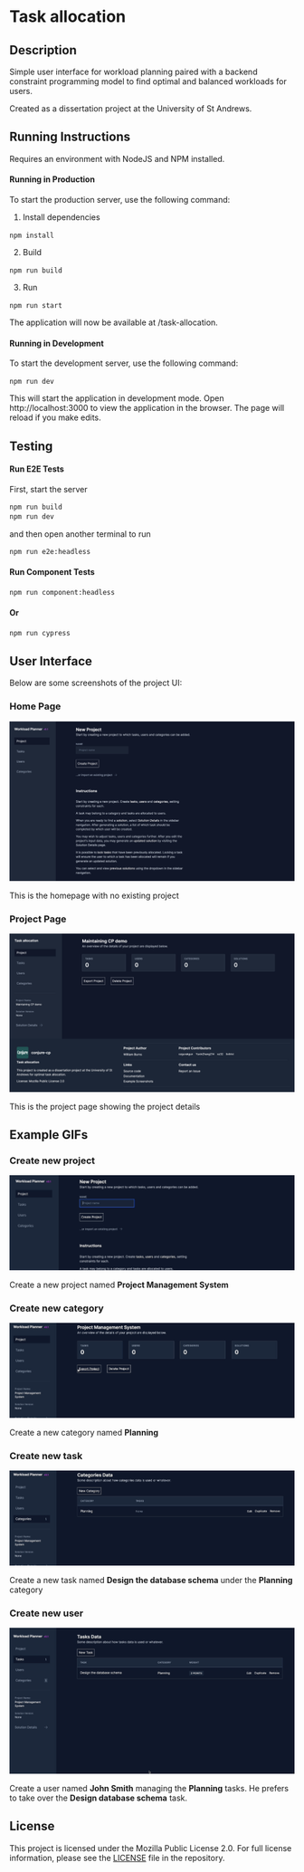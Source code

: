 # Task allocation

## Description

Simple user interface for workload planning paired with a backend constraint programming model to find optimal and balanced workloads for users.

Created as a dissertation project at the University of St Andrews.

## Running Instructions

Requires an environment with NodeJS and NPM installed.

#### Running in Production

To start the production server, use the following command:

1. Install dependencies

`npm install`

2. Build

`npm run build`

3. Run

`npm run start`

The application will now be available at /task-allocation.

#### Running in Development

To start the development server, use the following command:

`npm run dev`

This will start the application in development mode. Open http://localhost:3000 to view the application in the browser. The page will reload if you make edits.

## Testing

#### Run E2E Tests

First, start the server

```bash
npm run build
npm run dev
```

and then open another terminal to run

```bash
npm run e2e:headless
```

#### Run Component Tests

```bash
npm run component:headless
```

#### Or

```bash
npm run cypress
```

## User Interface

Below are some screenshots of the project UI:

### Home Page

![Home Page](docs/screenshots/homepage.png)

This is the homepage with no existing project

### Project Page

![Project Page](docs/screenshots/project.png)

This is the project page showing the project details

## Example GIFs

### Create new project

![Create Project](docs/screenshots/create-project.gif)

Create a new project named **Project Management System**

### Create new category

![Create Category](docs/screenshots/create-categories.gif)

Create a new category named **Planning**

### Create new task

![Create Task](docs/screenshots/create-task.gif)

Create a new task named **Design the database schema** under the **Planning** category

### Create new user

![Create User](docs/screenshots/create-user.gif)

Create a user named **John Smith** managing the **Planning** tasks. He prefers to take over the **Design database schema** task.

## License

This project is licensed under the Mozilla Public License 2.0. For full license information, please see the [LICENSE](./LICENSE) file in the repository.
